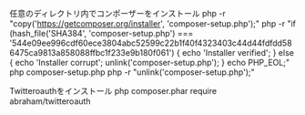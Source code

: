 
任意のディレクトリ内でコンポーザーをインストール
  php -r "copy('https://getcomposer.org/installer', 'composer-setup.php');"
  php -r "if (hash_file('SHA384', 'composer-setup.php') === '544e09ee996cdf60ece3804abc52599c22b1f40f4323403c44d44fdfdd586475ca9813a858088ffbc1f233e9b180f061') { echo 'Installer verified'; } else { echo 'Installer corrupt'; unlink('composer-setup.php'); } echo PHP_EOL;"
  php composer-setup.php
  php -r "unlink('composer-setup.php');"

Twitteroauthをインストール
  php composer.phar require abraham/twitteroauth
